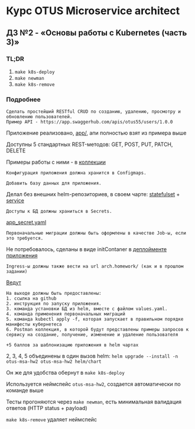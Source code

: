 # Курс OTUS Microservice architect
## ДЗ №2 - «Основы работы с Kubernetes (часть 3)»

### TL;DR
1. `make k8s-deploy`
2. `make newman`
3. `make k8s-remove` 

### Подробнее 
```
Сделать простейший RESTful CRUD по созданию, удалению, просмотру и обновлению пользователей.
Пример API - https://app.swaggerhub.com/apis/otus55/users/1.0.0
```
Приложение реализовано, [app/](app), апи полностью взят из примера выше

Доступны 5 стандартных REST-методов: GET, POST, PUT, PATCH, DELETE

Примеры работы с ними - в [коллекции](postman/collection.json)

```
Конфигурация приложения должна хранится в Configmaps.
```


```
Добавить базу данных для приложения.
```
Делал без внешних helm-репозиториев, в своем чарте: [statefulset](helm/chart/templates/postgres_statefulset.yaml) +
[service](helm/chart/templates/postgres_service.yaml)

```
Доступы к БД должны храниться в Secrets.
```
[app_secret.yaml](helm/chart/templates/app_secret.yaml)

```
Первоначальные миграции должны быть оформлены в качестве Job-ы, если это требуется.
```
Не потребовалось, сделаны в виде initContaner в [деплойменте приложения](helm/chart/templates/app_deployment.yaml)

```
Ingress-ы должны также вести на url arch.homework/ (как и в прошлом задании)
```
[Ведут](helm/chart/values.yaml#L14)

```
На выходе должны быть предоставлены:
1. ссылка на github
2. инструкция по запуску приложения.
3. команда установки БД из helm, вместе с файлом values.yaml.
4. команда применения первоначальных миграций
5. команда kubectl apply -f, которая запускает в правильном порядке манифесты кубернетеса
6. Postman коллекция, в которой будут представлены примеры запросов к сервису на создание, получение, изменение и удаление пользователя

+5 баллов за шаблонизацию приложения в helm чартах
```
2, 3, 4, 5 объединены в один вызов helm: `helm upgrade --install -n otus-msa-hw2 otus-msa-hw2 helm/chart`

Он же для удобства обернут в `make k8s-deploy`

Используется неймспейс `otus-msa-hw2`, создается автоматически по команде выше

Тесты прогоняются через `make newman`, есть минимальная валидация ответов (HTTP status + payload)

`make k8s-remove` удаляет неймспейс 

